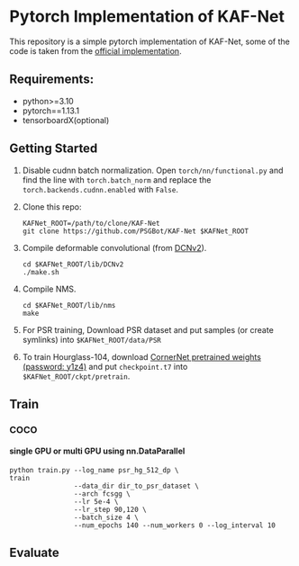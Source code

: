 # Pytorch Implementation of KAF-Net

This repository is a simple pytorch implementation of KAF-Net, some of the code is taken from the [official implementation](https://github.com/xingyizhou/CenterNet).

## Requirements:
- python>=3.10
- pytorch==1.13.1
- tensorboardX(optional)

## Getting Started
1. Disable cudnn batch normalization.
Open `torch/nn/functional.py` and find the line with `torch.batch_norm` and replace the `torch.backends.cudnn.enabled` with `False`.

2. Clone this repo:
    ```
    KAFNet_ROOT=/path/to/clone/KAF-Net
    git clone https://github.com/PSGBot/KAF-Net $KAFNet_ROOT
    ```


3. Compile deformable convolutional (from [DCNv2](https://github.com/Chen-Yulin/DCNv2)).
    ```
    cd $KAFNet_ROOT/lib/DCNv2
    ./make.sh
    ```

4. Compile NMS.
    ```
    cd $KAFNet_ROOT/lib/nms
    make
    ```

5. For PSR training, Download PSR dataset and put samples (or create symlinks) into ```$KAFNet_ROOT/data/PSR```


6. To train Hourglass-104, download [CornerNet pretrained weights (password: y1z4)](https://pan.baidu.com/s/1tp9-5CAGwsX3VUSdV276Fg) and put ```checkpoint.t7``` into ```$KAFNet_ROOT/ckpt/pretrain```.


## Train
### COCO
#### single GPU or multi GPU using nn.DataParallel
```
python train.py --log_name psr_hg_512_dp \                                    train
                --data_dir dir_to_psr_dataset \
                --arch fcsgg \
                --lr 5e-4 \
                --lr_step 90,120 \
                --batch_size 4 \
                --num_epochs 140 --num_workers 0 --log_interval 10
```

## Evaluate
